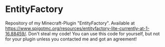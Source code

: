 # EntityFactory
 Repository of my Minecraft-Plugin "EntityFactory".
 Available at https://www.spigotmc.org/resources/entityfactory-lite-currently-at-1-16.88459/.
 Don't steal my code! You can use this code for yourself, but not for your plugin unless you contacted me and got an agreement!
